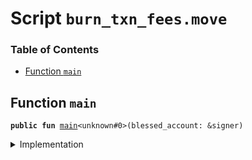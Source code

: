 
<a name="SCRIPT"></a>

# Script `burn_txn_fees.move`

### Table of Contents

-  [Function `main`](#SCRIPT_main)



<a name="SCRIPT_main"></a>

## Function `main`



<pre><code><b>public</b> <b>fun</b> <a href="#SCRIPT_main">main</a>&lt;unknown#0&gt;(blessed_account: &signer)
</code></pre>



<details>
<summary>Implementation</summary>


<pre><code><b>fun</b> <a href="#SCRIPT_main">main</a>&lt;CoinType&gt;(blessed_account: &signer) {
    <a href="../../modules/doc/TransactionFee.md#0x0_TransactionFee_preburn_fees">TransactionFee::preburn_fees</a>&lt;CoinType&gt;(blessed_account);
    <b>if</b> (<a href="../../modules/doc/TransactionFee.md#0x0_TransactionFee_is_lbr">TransactionFee::is_lbr</a>&lt;CoinType&gt;()) {
        <b>let</b> coin1_burn_cap = <a href="../../modules/doc/Libra.md#0x0_Libra_remove_burn_capability">Libra::remove_burn_capability</a>&lt;<a href="../../modules/doc/Coin1.md#0x0_Coin1">Coin1</a>&gt;(blessed_account);
        <b>let</b> coin2_burn_cap = <a href="../../modules/doc/Libra.md#0x0_Libra_remove_burn_capability">Libra::remove_burn_capability</a>&lt;<a href="../../modules/doc/Coin2.md#0x0_Coin2">Coin2</a>&gt;(blessed_account);
        <a href="../../modules/doc/TransactionFee.md#0x0_TransactionFee_burn_fees">TransactionFee::burn_fees</a>(&coin1_burn_cap);
        <a href="../../modules/doc/TransactionFee.md#0x0_TransactionFee_burn_fees">TransactionFee::burn_fees</a>(&coin2_burn_cap);
        <a href="../../modules/doc/Libra.md#0x0_Libra_publish_burn_capability">Libra::publish_burn_capability</a>(blessed_account, coin1_burn_cap);
        <a href="../../modules/doc/Libra.md#0x0_Libra_publish_burn_capability">Libra::publish_burn_capability</a>(blessed_account, coin2_burn_cap);
    } <b>else</b> {
        <b>let</b> burn_cap = <a href="../../modules/doc/Libra.md#0x0_Libra_remove_burn_capability">Libra::remove_burn_capability</a>&lt;CoinType&gt;(blessed_account);
        <a href="../../modules/doc/TransactionFee.md#0x0_TransactionFee_burn_fees">TransactionFee::burn_fees</a>(&burn_cap);
        <a href="../../modules/doc/Libra.md#0x0_Libra_publish_burn_capability">Libra::publish_burn_capability</a>(blessed_account, burn_cap);
    }
}
</code></pre>



</details>
